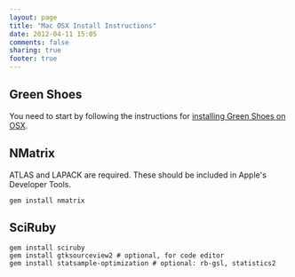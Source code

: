 ```yaml
---
layout: page
title: "Mac OSX Install Instructions"
date: 2012-04-11 15:05
comments: false
sharing: true
footer: true
---
```


Green Shoes
-----------

You need to start by following the instructions for [installing Green Shoes on OSX](https://github.com/ashbb/green_shoes/wiki/Building-Green-Shoes-on-OSX).

NMatrix
-------

ATLAS and LAPACK are required. These should be included in Apple's Developer Tools.

<pre><code>gem install nmatrix
</code></pre>

SciRuby
-------

<pre><code>gem install sciruby
gem install gtksourceview2 # optional, for code editor
gem install statsample-optimization # optional: rb-gsl, statistics2
</code></pre>
